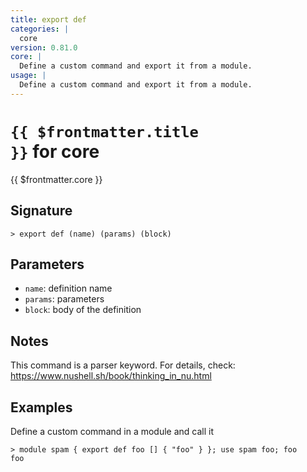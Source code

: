 ```yaml
---
title: export def
categories: |
  core
version: 0.81.0
core: |
  Define a custom command and export it from a module.
usage: |
  Define a custom command and export it from a module.
---
```


# <code>{{ $frontmatter.title }}</code> for core

<div class='command-title'>{{ $frontmatter.core }}</div>

## Signature

```> export def (name) (params) (block)```

## Parameters

 -  `name`: definition name
 -  `params`: parameters
 -  `block`: body of the definition

## Notes
This command is a parser keyword. For details, check:
  https://www.nushell.sh/book/thinking_in_nu.html
## Examples

Define a custom command in a module and call it
```shell
> module spam { export def foo [] { "foo" } }; use spam foo; foo
foo
```
